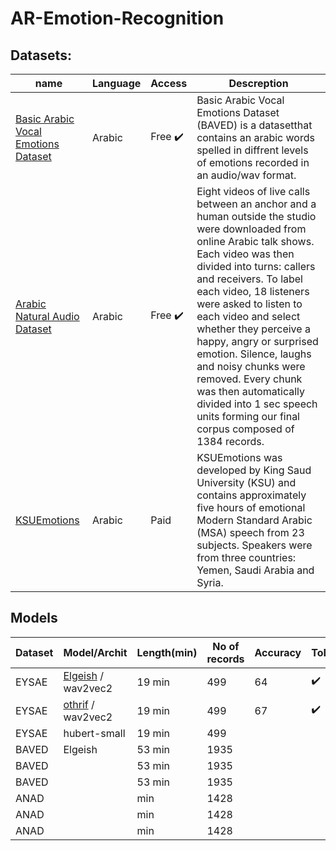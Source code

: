 # AR-Emotion-Recognition
## Datasets:
name| Language| Access | Descreption
-------- | -------- |--------|--------|
[Basic Arabic Vocal Emotions Dataset](https://www.kaggle.com/a13x10/basic-arabic-vocal-emotions-dataset) | Arabic | Free ✔️|Basic Arabic Vocal Emotions Dataset (BAVED) is a datasetthat contains an arabic words spelled in diffrent levels of emotions recorded in an audio/wav format.
[Arabic Natural Audio Dataset](https://www.kaggle.com/suso172/arabic-natural-audio-dataset) | Arabic | Free ✔️|Eight videos of live calls between an anchor and a human outside the studio were downloaded from online Arabic talk shows. Each video was then divided into turns: callers and receivers. To label each video, 18 listeners were asked to listen to each video and select whether they perceive a happy, angry or surprised emotion. Silence, laughs and noisy chunks were removed. Every chunk was then automatically divided into 1 sec speech units forming our final corpus composed of 1384 records.
[KSUEmotions](https://catalog.ldc.upenn.edu/LDC2017S12) |Arabic | Paid | KSUEmotions was developed by King Saud University (KSU) and contains approximately five hours of emotional Modern Standard Arabic (MSA) speech from 23 subjects. Speakers were from three countries: Yemen, Saudi Arabia and Syria.









## Models

Dataset | Model/Archit | Length(min) | No of records  | Accuracy |ToDo
-------- | -------- |--------|--------|--------|--------
EYSAE | [Elgeish](https://huggingface.co/elgeish/wav2vec2-large-xlsr-53-arabic) / wav2vec2 | 19 min | 499 | 64 | ✔️
EYSAE | [othrif](https://huggingface.co/othrif/wav2vec2-large-xlsr-arabic)  / wav2vec2 | 19 min | 499 | 67 |✔️
EYSAE | hubert-small | 19 min | 499 | 
BAVED | Elgeish | 53 min | 1935 | 
BAVED |  | 53 min | 1935 | 
BAVED |  | 53 min | 1935 | 
ANAD |  |  min | 1428 | 
ANAD |  |  min | 1428 | 
ANAD |  |  min | 1428 | 
